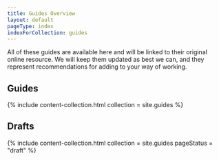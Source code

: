 ```yaml
---
title: Guides Overview
layout: default
pageType: index
indexForCollection: guides
---
```


All of these guides are available here and will be linked to their original online resource. We will keep them updated as best we can, and they represent recommendations for adding to your way of working.

## Guides

{% include content-collection.html collection = site.guides %}    

## Drafts

{% include content-collection.html collection = site.guides pageStatus = "draft" %}  